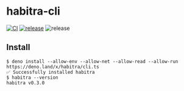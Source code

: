 # habitra-cli

[![CI](https://github.com/ytkg/habitra-cli/actions/workflows/ci.yml/badge.svg)](https://github.com/ytkg/habitra-cli/actions/workflows/ci.yml)
[![release](https://img.shields.io/github/v/tag/ytkg/habitra-cli?label=release&logo=deno)](https://deno.land/x/habitra)
![release](https://img.shields.io/badge/license-MIT-brightgreen)

## Install

```
$ deno install --allow-env --allow-net --allow-read --allow-run https://deno.land/x/habitra/cli.ts
✅ Successfully installed habitra
$ habitra --version
habitra v0.3.0
```

